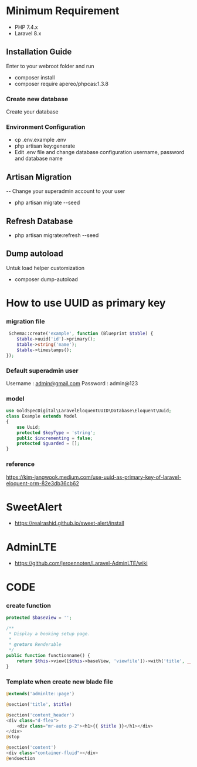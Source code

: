 # Minimum Requirement
 - PHP 7.4.x
 - Laravel 8.x

## Installation Guide

Enter to your webroot folder and run 
 - composer install
 - composer require apereo/phpcas:1.3.8

### Create new database

Create your database

### Environment Configuration
 - cp .env.example .env
 - php artisan key:generate
 - Edit .env file and change database configuration username, password and database name

## Artisan Migration
 -- Change your superadmin account to your user

 - php artisan migrate --seed

## Refresh Database
 - php artisan migrate:refresh --seed

## Dump autoload
Untuk load helper customization
 - composer dump-autoload
 
 # How to use UUID as primary key

 ### migration file

```php
 Schema::create('example', function (Blueprint $table) {
    $table->uuid('id')->primary();
    $table->string('name');
    $table->timestamps();
});
```

### Default superadmin user

Username : admin@gmail.com
Password : admin@123

### model
```php
use GoldSpecDigital\LaravelEloquentUUID\Database\Eloquent\Uuid;
class Example extends Model
{
    use Uuid;
    protected $keyType = 'string';
    public $incrementing = false;
    protected $guarded = [];
}
```

### reference 
https://kim-jangwook.medium.com/use-uuid-as-primary-key-of-laravel-eloquent-orm-82e3db36cb62

# SweetAlert
- https://realrashid.github.io/sweet-alert/install

# AdminLTE
- https://github.com/jeroennoten/Laravel-AdminLTE/wiki


# CODE

### create function 
```php
protected $baseView = '';

/**
 * Display a booking setup page.
 * 
 * @return Renderable
 */
public function functionname() {
    return $this->view([$this->baseView, 'viewfile'])->with('title', __('page.title'));
}
```

### Template when create new blade file
```php
@extends('adminlte::page')

@section('title', $title)

@section('content_header')
<div class="d-flex">
    <div class="mr-auto p-2"><h1>{{ $title }}</h1></div>
</div>
@stop

@section('content')
<div class="container-fluid"></div>
@endsection
```